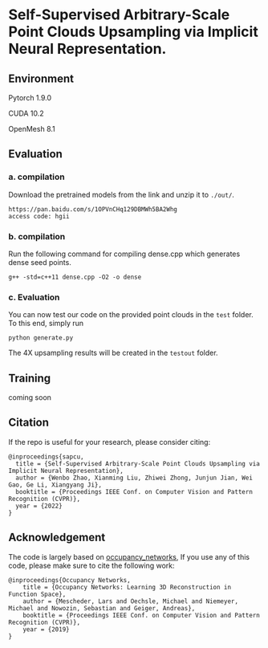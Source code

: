 # Self-Supervised Arbitrary-Scale Point Clouds Upsampling via Implicit Neural Representation.

## Environment
Pytorch 1.9.0

CUDA 10.2

OpenMesh 8.1

## Evaluation
### a. compilation
Download the pretrained models from the link and unzip it to  `./out/`.
```
https://pan.baidu.com/s/1OPVnCHq129DBMWh5BA2Whg 
access code: hgii 
```
### b. compilation
Run the following command for compiling dense.cpp which generates dense seed points.
```
g++ -std=c++11 dense.cpp -O2 -o dense
```
### c. Evaluation
You can now test our code on the provided point clouds in the `test` folder. To this end, simply run
```
python generate.py
```
The 4X upsampling results will be created in the `testout` folder.

## Training
coming soon

## Citation
If the repo is useful for your research, please consider citing:
  
    @inproceedings{sapcu,
      title = {Self-Supervised Arbitrary-Scale Point Clouds Upsampling via Implicit Neural Representation},
      author = {Wenbo Zhao, Xianming Liu, Zhiwei Zhong, Junjun Jian, Wei Gao, Ge Li, Xiangyang Ji},
      booktitle = {Proceedings IEEE Conf. on Computer Vision and Pattern Recognition (CVPR)},
      year = {2022} 
    }


## Acknowledgement
The code is largely based on [occupancy_networks](https://github.com/autonomousvision/occupancy_networks/), If you use any of this code, please make sure to cite the following work:

    @inproceedings{Occupancy Networks,
        title = {Occupancy Networks: Learning 3D Reconstruction in Function Space},
        author = {Mescheder, Lars and Oechsle, Michael and Niemeyer, Michael and Nowozin, Sebastian and Geiger, Andreas},
        booktitle = {Proceedings IEEE Conf. on Computer Vision and Pattern Recognition (CVPR)},
        year = {2019}
    }
